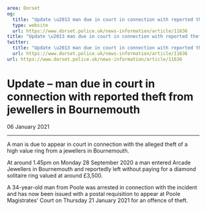 ```yaml
area: Dorset
og:
  title: "Update \u2013 man due in court in connection with reported theft from jewellers in Bournemouth"
  type: website
  url: https://www.dorset.police.uk/news-information/article/11636
title: "Update \u2013 man due in court in connection with reported theft from jewellers in Bournemouth |"
twitter:
  title: "Update \u2013 man due in court in connection with reported theft from jewellers in Bournemouth"
  url: https://www.dorset.police.uk/news-information/article/11636
url: https://www.dorset.police.uk/news-information/article/11636
```

# Update – man due in court in connection with reported theft from jewellers in Bournemouth

06 January 2021

* * *

A man is due to appear in court in connection with the alleged theft of a high value ring from a jewellers in Bournemouth.

At around 1.45pm on Monday 28 September 2020 a man entered Arcade Jewellers in Bournemouth and reportedly left without paying for a diamond solitaire ring valued at around £3,500.

A 34-year-old man from Poole was arrested in connection with the incident and has now been issued with a postal requisition to appear at Poole Magistrates' Court on Thursday 21 January 2021 for an offence of theft.
